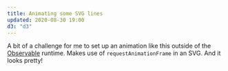 ```yaml
---
title: Animating some SVG lines
updated: 2020-08-30 19:00
d3: "d3"
---
```


A bit of a challenge for me to set up an animation like this outside of the <a href="https://observablehq.com/@euphrasiologist/animating-path-elements-simply">Observable</a> runtime. Makes use of `requestAnimationFrame` in an SVG. And it looks pretty!

<example>

<script>

const svg = d3.select("example")
    .append("svg")
    .attr("width", 1000)
    .attr("height", 500);

let frame;

svg.append("style").text(`

    svg {
    display: block;
    margin: auto;
    }

`);

  svg
    .append("g")
    .selectAll("lines")
    .data(d3.range(100))
    .join("path")
    .attr("d", d =>
      describeArc(
        d * 3 + 150,
        d + 150,
        100 + d,
        Date.now() / 1000 - d / 100,
        Date.now() / 800 - d / 100
      )
    )
    .attr('fill-opacity', '0')
    .attr("class", "path")
    .attr("stroke", "#777");

function moveSVG(time) {
     const x = Date.now();
     d3.selectAll("path").attr("d", d =>
       describeArc(
         d * 3 + 150,
         d + 150,
         100 + d,
         Date.now() / 1000 - d / 100,
         Date.now() / 800 - d / 100
       )
     );
     frame = requestAnimationFrame(moveSVG);
   }

requestAnimationFrame(moveSVG);

function polarToCartesian(centerX, centerY, radius, angleInRadians) {
  return {
    x: centerX + (radius * Math.cos(angleInRadians)),
    y: centerY + (radius * Math.sin(angleInRadians))
  };
};

function describeArc(x, y, radius, startAngle, endAngle) {
  var start = polarToCartesian(x, y, radius, startAngle);
  var end = polarToCartesian(x, y, radius, endAngle);

  var d = [
    "M",
    start.x,
    start.y,
    "A",
    radius,
    radius,
    0,
    0,
    0,
    end.x,
    end.y
  ].join(" ");

  return d;
};

</script>

</example>
